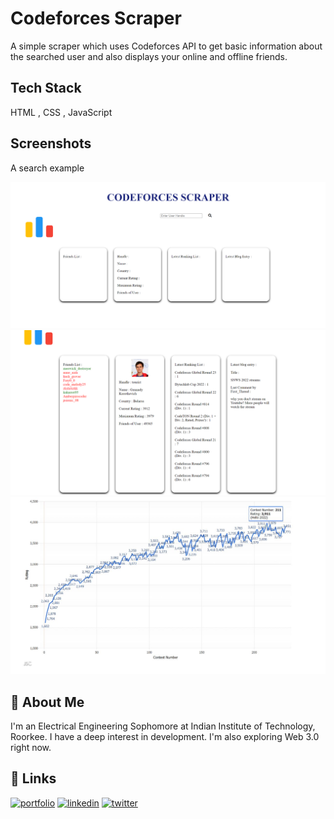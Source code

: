 # Codeforces Scraper

A simple scraper which uses Codeforces API to get basic information about the searched user and also displays your online and offline friends.

## Tech Stack

HTML , CSS , JavaScript

## Screenshots

A search example

![alt text](resources/homepage.png)
![alt text](resources/examplesearch.png)
![alt text](resources/graphs.jpg)

## 🚀 About Me

I'm an Electrical Engineering Sophomore at Indian Institute of Technology, Roorkee. I have a deep interest in development. I'm also exploring Web 3.0 right now.

## 🔗 Links

[![portfolio](https://img.shields.io/badge/my_portfolio-000?style=for-the-badge&logo=ko-fi&logoColor=white)](https://arshdawra.github.io/)
[![linkedin](https://img.shields.io/badge/linkedin-0A66C2?style=for-the-badge&logo=linkedin&logoColor=white)](https://www.linkedin.com/in/arshita-dawra-4a407321b/)
[![twitter](https://img.shields.io/badge/twitter-1DA1F2?style=for-the-badge&logo=twitter&logoColor=white)](https://twitter.com/Arshitadawra)

